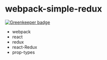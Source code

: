 # webpack-simple-redux

[![Greenkeeper badge](https://badges.greenkeeper.io/ulivz/webpack-simple-redux.svg)](https://greenkeeper.io/)

- webpack
- react 
- redux
- react-Redux
- prop-types
